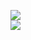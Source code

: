 [![](https://img.shields.io/badge/Made%20With-Github%20Spray-lightgrey.svg?style=for-the-badge&logo=github)](https://github.com/Annihil/github-spray#4449)  
[![](https://i.imgur.com/2DrTn0Z.gif)](https://github.com/Annihil/github-spray)